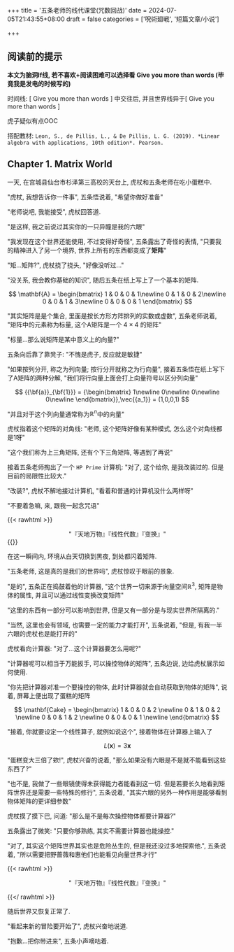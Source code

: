 +++
title = '五条老师的线代课堂(咒数回战)'
date = 2024-07-05T21:43:55+08:00
draft = false
categories = ['呪術廻戦', '短篇文章/小说']

+++

## 阅读前的提示

**本文为脑洞If线, 若不喜欢+阅读困难可以选择看 Give you more than words (毕竟我是发电的时候写的)**

时间线: [ Give you more than words ] 中交往后, 并且世界线异于[ Give you more than words ]

虎子疑似有点OOC

搭配教材: `Leon, S., de Pillis, L., & De Pillis, L. G. (2019). *Linear algebra with applications, 10th edition*. Pearson.`

## Chapter 1. Matrix World

一天, 在宫城县仙台市杉泽第三高校的天台上, 虎杖和五条老师在吃小蛋糕中.

"虎杖, 我想告诉你一件事", 五条悟说着, "希望你做好准备"

"老师说吧, 我能接受", 虎杖回答道.

"是这样, 我之前说过其实你的一只异瞳是我的六眼"

"我发现在这个世界还能使用, 不过变得好奇怪", 五条露出了奇怪的表情, "只要我的精神进入了另一个境界, 世界上所有的东西都变成了**矩阵**"

"矩...矩阵?", 虎杖挠了挠头, "好像没听过..."

"没关系, 我会教你基础的知识", 随后五条在纸上写上了一个基本的矩阵.

$$
\mathbf{A} = \begin{bmatrix}
1 & 0 & 0 & 1\newline
0 & 1 & 0 & 2\newline
0 & 0 & 1 & 3\newline
0 & 0 & 0 & 1
\end{bmatrix}
$$

 "其实矩阵是是个集合, 里面是按长方形方阵排列的实数或虚数", 五条老师说着, "矩阵中的元素称为标量, 这个A矩阵是一个 $4\times4$ 的矩阵"

"标量...那么说矩阵是某中意义上的向量?"

五条向后靠了靠凳子: "不愧是虎子, 反应就是敏捷"

"如果按列分开, 称之为列向量; 按行分开就称之为行向量", 接着五条悟在纸上写下了A矩阵的两种分解, "我们将行向量上面会打上向量符号以区分列向量"

$$
{{\bf{a}}_{\bf{1}}} = {\begin{bmatrix}
1\newline
0\newline
0\newline
0\newline
\end{bmatrix}},\vec{{a_1}}  = (1,0,0,1)
$$

 "并且对于这个列向量通常称为$\mathbb{R}^n$中的向量"

虎杖指着这个矩阵的对角线: "老师, 这个矩阵好像有某种模式, 怎么这个对角线都是1呀"

"这个我们称为上三角矩阵, 还有个下三角矩阵, 等遇到了再说"

接着五条老师掏出了一个 `HP Prime` 计算机: "对了, 这个给你, 是我改装过的. 但是目前的局限性比较大."

"改装?", 虎杖不解地接过计算机, "看着和普通的计算机没什么两样呀"

"不要着急嘛, 来, 跟我一起念咒语"

{{< rawhtml >}}
<center>"『天地万物』『线性代数』『变换』"</center>
{{</ rawhtml >}}

在这一瞬间内, 环境从白天切换到黑夜, 到处都闪着矩阵.

"五条老师, 这是真的是我们的世界吗", 虎杖惊叹于眼前的景象.

"是的", 五条正在捣鼓着他的计算器, "这个世界一切来源于向量空间$\mathbb{R}^3$​, 矩阵是物体的属性, 并且可以通过线性变换改变矩阵"

"这里的东西有一部分可以影响到世界, 但是又有一部分是与现实世界所隔离的."

"当然, 这里也会有领域, 也需要一定的能力才能打开", 五条说着, "但是, 有我一半六眼的虎杖也是能打开的"

虎杖看向计算器: "对了...这个计算器要怎么用呢?"

"计算器呢可以相当于万能扳手, 可以操控物体的矩阵", 五条边说, 边给虎杖展示如何使用.

"你先把计算器对准一个要操控的物体, 此时计算器就会自动获取到物体的矩阵", 说着, 屏幕上便出现了蛋糕的矩阵

$$
\mathbf{Cake} = \begin{bmatrix}
1 & 0 & 0 & 2 \newline
0 & 1 & 0 & 2 \newline
0 & 0 & 1 & 2 \newline
0 & 0 & 0 & 1 \newline
\end{bmatrix}
$$

"接着, 你就要设定一个线性算子, 就例如说这个", 接着物体在计算器上输入了

$$
L(\mathbf{x}) = 3\mathbf{x}
$$

"蛋糕变大三倍了欸!", 虎杖兴奋的说着, "那么如果没有六眼是不是就不能看到这些东西了?"

"也不是, 我做了一些眼镜使得未获得能力者能看到这一切. 但是若要长久地看到矩阵世界还是需要一些特殊的修行", 五条说着, "其实六眼的另外一种作用是能够看到物体矩阵的更详细参数"

虎杖摸了摸下巴, 问道: "那么是不是每次操控物体都要计算器?"

五条露出了微笑: "只要你够熟练, 其实不需要计算器也能操控."

"对了, 其实这个矩阵世界其实也是危险丛生的, 但是我还没过多地探索他.", 五条说着, "所以需要把野蔷薇和惠他们也能看见向量世界才行"

{{< rawhtml >}}

<center>"『天地万物』『线性代数』『变换』"</center>

{{</ rawhtml >}}

随后世界又恢复正常了.

"看起来新的冒险要开始了", 虎杖兴奋地说道.

"抱歉...把你带进来", 五条小声嘀咕着.
